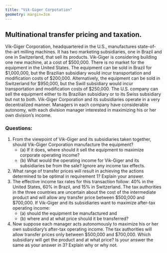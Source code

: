 ```yaml
---
title: "Vik-Giger Corpotation"
geometry: margin=3cm
---
```

## Multinational transfer pricing and taxation.

Vik-Giger Corporation, headquartered in the U.S., manufactures state-of-the-art
milling machines. It has two marketing subsidiaries, one in Brazil and one in
Switzerland, that sell its products. Vik-Giger is considering building one new
machine, at a cost of \$500,000. There is no market for the equipment in the
United States. The equipment can be sold in Brazil for \$1,000,000, but the
Brazilian subsidiary would incur transportation and modification costs of
\$200,000. Alternatively, the equipment can be sold in Switzerland for \$950,000,
but the Swill subsidiary would incur transportation and modification costs of
\$250,000. The U.S. company can sell the equipment either to its Brazilian
subsidiary or to its Swiss subsidiary but not to both. Vik-Giger Corporation and
its subsidiaries operate in a very decentralized manner. Managers in each
company have considerable autonomy, with each division manager interested in
maximizing his or her own division’s income.

### Questions:

1. From the viewpoint of Vik-Giger and its subsidiaries taken together, should
   Vik-Giger Corporation manufacture the equipment? 
   - (a) If it does, where should it sell the equipment to maximize corporate operating income?  
   - (b) What would the operating income for Vik-Giger and its subsidiaries be from the sale? Ignore any income tax effects.
2. What range of transfer prices will result in achieving the actions determined to be optimal in requirement 1? Explain your answer. 
3. The effective income tax rates for this transaction follow: 40\% in the
United States, 60\% in Brazil, and 15\% in Switzerland. The tax authorities in
the three countries are uncertain about the cost of the intermediate product
and will allow any transfer price between \$500,000 and \$700,000. If Vik-Giger
and its subsidiaries want to maximize after-tax operating income:
   - (a) should the equipment be manufactured and 
   - (b) where and at what price should it be transferred?
4. Now suppose each manager acts autonomously to maximize his or her own
subsidiary’s after-tax operating income. The tax authorities will allow
transfer prices only between \$500,000 and \$700,000. Which subsidiary will get
the product and at what price? Is your answer the same as your answer in
 3? Explain why or why not.
